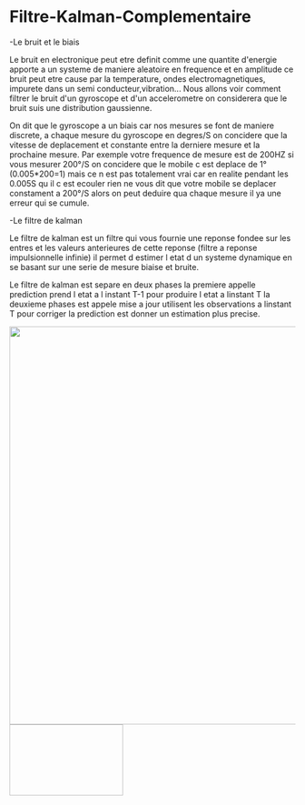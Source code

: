 # Filtre-Kalman-Complementaire


-Le bruit et le biais

Le bruit en electronique peut etre definit comme une quantite d'energie apporte a un systeme de maniere aleatoire en frequence et en amplitude ce bruit peut etre cause par la temperature, ondes electromagnetiques, impurete dans un semi conducteur,vibration...
Nous allons voir comment filtrer le bruit d'un gyroscope et d'un accelerometre on considerera que le bruit suis une distribution gaussienne. 


On dit que le gyroscope a un biais car nos mesures se font de maniere discrete, a chaque mesure du gyroscope en degres/S on concidere que la vitesse de deplacement et constante entre la derniere mesure et la prochaine mesure. Par exemple votre frequence de mesure est de 200HZ si vous mesurer 200°/S on concidere que le mobile c est deplace de 1°(0.005*200=1) mais ce n est pas totalement vrai car en realite pendant les 0.005S qu il c est ecouler rien ne vous dit que votre mobile se deplacer constament a 200°/S alors on peut deduire qua chaque mesure il ya une erreur qui se cumule.


-Le filtre de kalman

Le filtre de kalman est un filtre qui vous fournie une reponse fondee sur les entres et les valeurs anterieures de cette reponse (filtre a reponse impulsionnelle infinie) il permet d estimer l etat d un systeme dynamique en se basant sur une serie de mesure biaise et bruite.

Le filtre de kalman est separe en deux phases la premiere appelle prediction prend l etat a l instant T-1 pour produire l etat a linstant T la deuxieme phases est appele mise a jour utilisent les observations a linstant T pour corriger la prediction est donner un estimation plus precise.





<img src="https://raw.githubusercontent.com/ul34/Filtre-Kalman-Complementaire/master/%20FK.png" width="700" height="700">

 
 

<img src=" " width="200" height="125">
